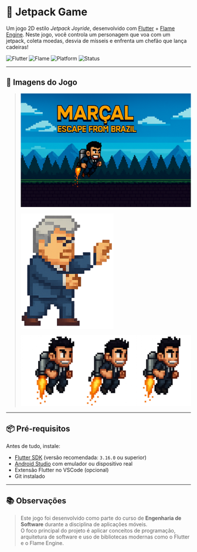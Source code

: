 # 🚀 Jetpack Game

Um jogo 2D estilo *Jetpack Joyride*, desenvolvido com [Flutter](https://flutter.dev/) + [Flame Engine](https://flame-engine.org/). Neste jogo, você controla um personagem que voa com um jetpack, coleta moedas, desvia de mísseis e enfrenta um chefão que lança cadeiras!



![Flutter](https://img.shields.io/badge/flutter-3.0+-blue?logo=flutter)
![Flame](https://img.shields.io/badge/flame-1.0+-orange?logo=flame)
![Platform](https://img.shields.io/badge/platform-android-blue)
![Status](https://img.shields.io/badge/status-em%20desenvolvimento-yellow)

---

## 📸 Imagens do Jogo

> ![screenshot](assets/images/background/main_menu_background.png)
> 
> ![screenshot](assets/images/boss/boss1.png)
>
> ![screenshot](assets/images/player/player.png)

---

## 📦 Pré-requisitos

Antes de tudo, instale:

- [Flutter SDK](https://docs.flutter.dev/get-started/install) (versão recomendada: `3.16.0` ou superior)
- [Android Studio](https://developer.android.com/studio) com emulador ou dispositivo real
- Extensão Flutter no VSCode (opcional)
- Git instalado

---


## 📚 Observações

> Este jogo foi desenvolvido como parte do curso de **Engenharia de Software** durante a disciplina de aplicações móveis.  
> O foco principal do projeto é aplicar conceitos de programação, arquitetura de software e uso de bibliotecas modernas como o Flutter e o Flame Engine.
